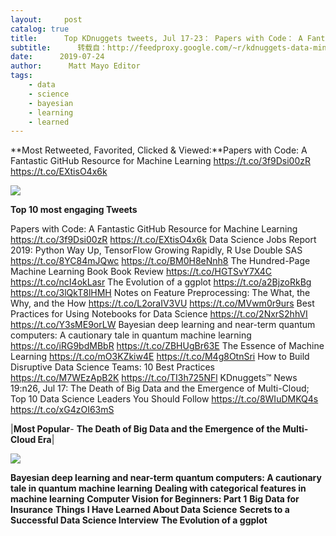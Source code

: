 ```yaml
---
layout:     post
catalog: true
title:      Top KDnuggets tweets, Jul 17-23： Papers with Code： A Fantastic GitHub Resource for Machine Learning
subtitle:      转载自：http://feedproxy.google.com/~r/kdnuggets-data-mining-analytics/~3/pwfosn7oyW8/top-tweets-jul17-23.html
date:      2019-07-24
author:      Matt Mayo Editor
tags:
    - data
    - science
    - bayesian
    - learning
    - learned
---
```


**Most Retweeted, Favorited, Clicked & Viewed:**Papers with Code: A Fantastic GitHub Resource for Machine Learning https://t.co/3f9Dsi00zR https://t.co/EXtisO4x6k


![](https://github.com/zziz/pwc/raw/master/src/asset/header.jpg)



**Top 10 most engaging Tweets**

 Papers with Code: A Fantastic GitHub Resource for Machine Learning https://t.co/3f9Dsi00zR https://t.co/EXtisO4x6k
 Data Science Jobs Report 2019: Python Way Up, TensorFlow Growing Rapidly, R Use Double SAS https://t.co/8YC84mJQwc https://t.co/BM0H8eNnh8
 The Hundred-Page Machine Learning Book Book Review https://t.co/HGTSvY7X4C https://t.co/ncI4okLasr
 The Evolution of a ggplot https://t.co/a2BjzoRkBg https://t.co/3lQkT8lHMH
 Notes on Feature Preprocessing: The What, the Why, and the How https://t.co/L2oraIV3VU https://t.co/MVwm0r9urs
 Best Practices for Using Notebooks for Data Science https://t.co/2NxrS2hhVI https://t.co/Y3sME9orLW
 Bayesian deep learning and near-term quantum computers: A cautionary tale in quantum machine learning https://t.co/iRG9bdMBbR https://t.co/ZBHUgBr63E
 The Essence of Machine Learning https://t.co/mO3KZkiw4E https://t.co/M4g8OtnSri
 How to Build Disruptive Data Science Teams: 10 Best Practices https://t.co/M7WEzApB2K https://t.co/TI3h725NFl
 KDnuggets™ News 19:n26, Jul 17: The Death of Big Data and the Emergence of Multi-Cloud; Top 10 Data Science Leaders You Should Follow https://t.co/8WIuDMKQ4s https://t.co/xG4zOI63mS
 




|**Most Popular**- **The Death of Big Data and the Emergence of the Multi-Cloud Era**|

![](http://feedproxy.google.com/wp-content/uploads/death-of-big-data-small.jpg)


**Bayesian deep learning and near-term quantum computers: A cautionary tale in quantum machine learning**
**Dealing with categorical features in machine learning**
**Computer Vision for Beginners: Part 1**
**Big Data for Insurance**
**Things I Have Learned About Data Science**
**Secrets to a Successful Data Science Interview**
**The Evolution of a ggplot**


